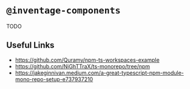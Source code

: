 # `@inventage-components`

TODO

## Useful Links

- https://github.com/Quramy/npm-ts-workspaces-example
- https://github.com/NiGhTTraX/ts-monorepo/tree/npm
- https://jakeginnivan.medium.com/a-great-typescript-npm-module-mono-repo-setup-e737937210
